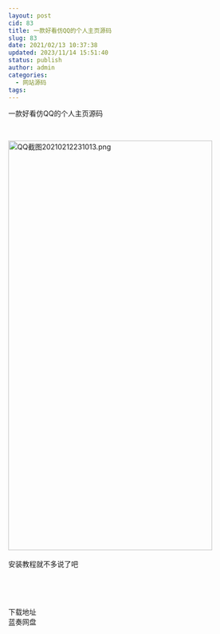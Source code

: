 ```yaml
---
layout: post
cid: 83
title: 一款好看仿QQ的个人主页源码
slug: 83
date: 2021/02/13 10:37:38
updated: 2023/11/14 15:51:40
status: publish
author: admin
categories: 
  - 网站源码
tags: 
---
```



<div alt="潮男心博客 www.cnx0.com" >
				<p>
	一款好看仿QQ的个人主页源码
</p>
<p>
	<br></p>
<a target="_blank" href="https://www.dbg188.com/content/uploadfile/202102/56e11613142736.png" id="ematt:23311"><img src="https://www.dbg188.com/content/uploadfile/202102/56e11613142736.png" title="点击查看原图" alt="QQ截图20210212231013.png" border="0" width="409" height="821"></a><br><br>
安装教程就不多说了吧<br><p style="white-space:nowrap;">
	<br></p>
<p style="white-space:nowrap;">
	<br></p>
<div class="Fengdown_tit">
	<i class="ico"></i>下载地址 
</div>
<span onclick="window.open('https://jxdbgcom.lanzous.com/iOaFilm252h');" class="Fengdown"><i class="ico"></i><i class="line"></i>蓝奏网盘</span> 			</div>
			